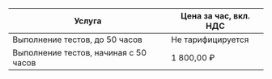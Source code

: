 | Услуга                                | Цена за час, вкл. НДС |
| ------------------------------------- | --------------------- |
| Выполнение тестов, до 50 часов        | Не тарифицируется     |
| Выполнение тестов, начиная с 50 часов | 1 800,00 ₽             |